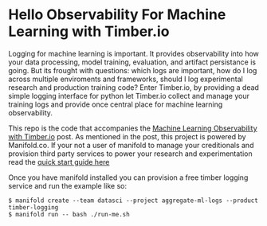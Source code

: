 # Hello Observability For Machine Learning with Timber.io

Logging for machine learning is important. It provides observability into how your data processing, model training, evaluation, and artifact persistance is going. But its frought with questions: which logs are important, how do I log across multiple enviroments and frameworks, should I log experimental research and production training code? Enter Timber.io, by providing a dead simple logging interface for python let Timber.io collect and manage your training logs and provide once central place for machine learning observability.

This repo is the code that accompanies the [Machine Learning Observability with Timber.io]() post. As mentioned in the post, this project is powered by Manifold.co. If your not a user of manifold to manage your creditionals and provision third party services to power your research and experimentation read the [quick start guide here](https://docs.manifold.co/docs/quickstart-guide-6G2IZEjhD20oK6iISoQOE6)

Once you have manifold installed you can provision a free timber logging service and run the example like so:
```shell
$ manifold create --team datasci --project aggregate-ml-logs --product timber-logging
$ manifold run -- bash ./run-me.sh
```